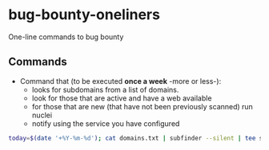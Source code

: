 # bug-bounty-oneliners
One-line commands to bug bounty

## Commands

- Command that (to be executed **once a week** -more or less-):
  - looks for subdomains from a list of domains.
  - look for those that are active and have a web available
  - for those that are new (that have not been previously scanned) run nuclei
  - notify using the service you have configured

```bash
today=$(date '+%Y-%m-%d'); cat domains.txt | subfinder --silent | tee subdomains_$today.txt | httpx --silent | anew active_subdomains.txt | nuclei -silent -exclude-severity info,low | tee nuclei_$today.txt | notify
```

